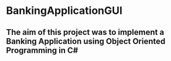 # BankingApplicationGUI
## The aim of this project was to implement a Banking Application using Object Oriented Programming in C#
